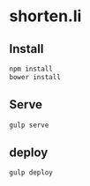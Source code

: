 # shorten.li


## Install
```bash
npm install
bower install
```

## Serve
```bash
gulp serve
```

## deploy
```bash
gulp deploy
```
